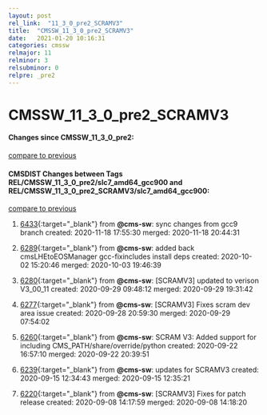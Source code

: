 ```yaml
---
layout: post
rel_link:  "11_3_0_pre2_SCRAMV3"
title:  "CMSSW_11_3_0_pre2_SCRAMV3"
date:   2021-01-20 10:16:31
categories: cmssw
relmajor: 11
relminor: 3
relsubminor: 0
relpre: _pre2
---
```


# CMSSW_11_3_0_pre2_SCRAMV3
#### Changes since CMSSW_11_3_0_pre2:
[compare to previous](https://github.com/cms-sw/cmssw/compare/CMSSW_11_3_0_pre2...CMSSW_11_3_0_pre2_SCRAMV3)



#### CMSDIST Changes between Tags REL/CMSSW_11_3_0_pre2/slc7_amd64_gcc900 and REL/CMSSW_11_3_0_pre2_SCRAMV3/slc7_amd64_gcc900:
[compare to previous](https://github.com/cms-sw/cmsdist/compare/REL/CMSSW_11_3_0_pre2/slc7_amd64_gcc900...REL/CMSSW_11_3_0_pre2_SCRAMV3/slc7_amd64_gcc900)



1. [6433](http://github.com/cms-sw/cmsdist/pull/6433){:target="_blank"}  from **@cms-sw**: sync changes from gcc9 branch created: 2020-11-18 17:55:30 merged: 2020-11-18 20:44:31

2. [6289](http://github.com/cms-sw/cmsdist/pull/6289){:target="_blank"}  from **@cms-sw**: added back cmsLHEtoEOSManager gcc-fixincludes install deps created: 2020-10-02 15:20:46 merged: 2020-10-03 19:46:39

3. [6280](http://github.com/cms-sw/cmsdist/pull/6280){:target="_blank"}  from **@cms-sw**: [SCRAMV3] updated to verison V3_00_11 created: 2020-09-29 09:48:12 merged: 2020-09-29 19:31:42

4. [6277](http://github.com/cms-sw/cmsdist/pull/6277){:target="_blank"}  from **@cms-sw**: [SCRAMV3] Fixes scram dev area issue created: 2020-09-28 20:59:30 merged: 2020-09-29 07:54:02

5. [6260](http://github.com/cms-sw/cmsdist/pull/6260){:target="_blank"}  from **@cms-sw**: SCRAM V3: Added support for including CMS_PATH/share/override/python created: 2020-09-22 16:57:10 merged: 2020-09-22 20:39:51

6. [6239](http://github.com/cms-sw/cmsdist/pull/6239){:target="_blank"}  from **@cms-sw**: updates for SCRAMV3 created: 2020-09-15 12:34:43 merged: 2020-09-15 12:35:21

7. [6220](http://github.com/cms-sw/cmsdist/pull/6220){:target="_blank"}  from **@cms-sw**: [SCRAMV3] Fixes for patch release created: 2020-09-08 14:17:59 merged: 2020-09-08 14:18:20
